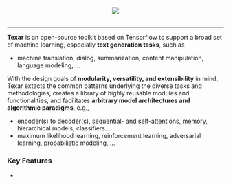 <div align="center">
   <img src="https://asyml.github.io/texar_web/images/logo_h_035.png"><br><br>
 </div>
 
 -----------------
 
 **Texar** is an open-source toolkit based on Tensorflow to support a broad set of machine learning, especially **text generation tasks**, such as
   * machine translation, dialog, summarization, content manipulation, language modeling, ... 
 
 With the design goals of **modularity, versatility, and extensibility** in mind, Texar extacts the common patterns underlying the diverse tasks and methodologies, creates a library of highly reusable modules and functionalities, and facilitates **arbitrary model architectures and algorithmic paradigms**, e.g., 
   * encoder(s) to decoder(s), sequential- and self-attentions, memory, hierarchical models, classifiers... 
   * maximum likelihood learning, reinforcement learning, adversarial learning, probabilistic modeling, ... 

### Key Features
* 

 
